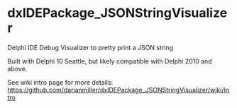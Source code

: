 # dxIDEPackage_JSONStringVisualizer
Delphi IDE Debug Visualizer to pretty print a JSON string 

Built with Delphi 10 Seattle, but likely compatible with Delphi 2010 and above.

See wiki intro page for more details: https://github.com/darianmiller/dxIDEPackage_JSONStringVisualizer/wiki/Intro

